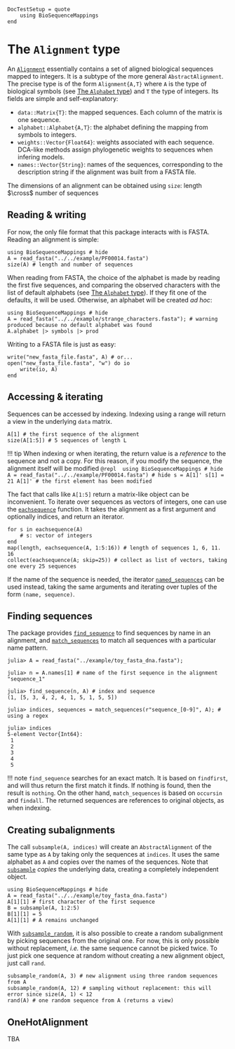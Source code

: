 ```@meta 
DocTestSetup = quote
	using BioSequenceMappings
end
```

# The `Alignment` type

An [`Alignment`](@ref) essentially contains a set of aligned biological sequences mapped to integers. 
It is a subtype of the more general `AbstractAlignment`. 
The precise type is of the form `Alignment{A,T}` where `A` is the type of biological symbols (see [The `Alphabet` type](@ref)) and `T` the type of integers. 
Its fields are simple and self-explanatory:
- `data::Matrix{T}`: the mapped sequences. Each column of the matrix is one sequence. 
- `alphabet::Alphabet{A,T}`: the alphabet defining the mapping from symbols to integers.
- `weights::Vector{Float64}`: weights associated with each sequence. DCA-like methods assign phylogenetic weights to sequences when infering models. 
- `names::Vector{String}`: names of the sequences, corresponding to the description string if the alignment was built from a FASTA file. 

The dimensions of an alignment can be obtained using `size`: length $\cross$ number of sequences

## Reading & writing

For now, the only file format that this package interacts with is FASTA. 
Reading an alignment is simple: 
```@repl align1
using BioSequenceMappings # hide
A = read_fasta("../../example/PF00014.fasta")
size(A) # length and number of sequences
```

When reading from FASTA, the choice of the alphabet is made by reading the first five sequences, and comparing the observed characters with the list of default alphabets (see [The `Alphabet` type](@ref)). 
If they fit one of the defaults, it will be used. 
Otherwise, an alphabet will be created *ad hoc*: 
```@repl strange_characters
using BioSequenceMappings # hide
A = read_fasta("../../example/strange_characters.fasta"); # warning produced because no default alphabet was found
A.alphabet |> symbols |> prod
```

Writing to a FASTA file is just as easy: 
```@repl strange_characters
write("new_fasta_file.fasta", A) # or...
open("new_fasta_file.fasta", "w") do io
	write(io, A)
end
```

## Accessing & iterating

Sequences can be accessed by indexing. 
Indexing using a range will return a view in the underlying `data` matrix. 
```@repl align1
A[1] # the first sequence of the alignment
size(A[1:5]) # 5 sequences of length L
```

!!! tip
	When indexing or when iterating, the return value is a *reference* to the sequence and not a copy. 
	For this reason, if you modify the sequence, the alignment itself will be modified
	```@repl 
	using BioSequenceMappings # hide
	A = read_fasta("../../example/PF00014.fasta") # hide
	s = A[1]'
	s[1] = 21
	A[1]' # the first element has been modified
	```

The fact that calls like `A[1:5]` return a matrix-like object can be inconvenient. 
To iterate over sequences as vectors of integers, one can use the [`eachsequence`](@ref) function. 
It takes the alignment as a first argument and optionally indices, and return an iterator. 
```@repl align1
for s in eachsequence(A)
	# s: vector of integers
end
map(length, eachsequence(A, 1:5:16)) # length of sequences 1, 6, 11. 16
collect(eachsequence(A; skip=25)) # collect as list of vectors, taking one every 25 sequences
```

If the name of the sequence is needed, the iterator [`named_sequences`](@ref) can be used instead, taking the same arguments and iterating over tuples of the form `(name, sequence)`. 

## Finding sequences

The package provides [`find_sequence`](@ref) to find sequences by name in an alignment, and [`match_sequences`](@ref) to match all sequences with a particular name pattern. 

```jldoctest align2
julia> A = read_fasta("../example/toy_fasta_dna.fasta");

julia> n = A.names[1] # name of the first sequence in the alignment
"sequence_1"

julia> find_sequence(n, A) # index and sequence
(1, [5, 3, 4, 2, 4, 1, 5, 1, 5, 5])

julia> indices, sequences = match_sequences(r"sequence_[0-9]", A); # using a regex 

julia> indices
5-element Vector{Int64}:
 1
 2
 3
 4
 5
```

!!! note
	`find_sequence` searches for an exact match. 
	It is based on `findfirst`, and will thus return the first match it finds. 
	If nothing is found, then the result is `nothing`. 
	On the other hand, `match_sequences` is based on `occursin` and `findall`. 
	The returned sequences are references to original objects, as when indexing. 


## Creating subalignments

The call `subsample(A, indices)` will create an `AbstractAlignment` of the same type as `A` by taking only the sequences at `indices`. 
It uses the same alphabet as `A` and copies over the names of the sequences. 
Note that [`subsample`](@ref) *copies* the underlying data, creating a completely independent object.
```@repl align3
using BioSequenceMappings # hide
A = read_fasta("../../example/toy_fasta_dna.fasta")
A[1][1] # first character of the first sequence
B = subsample(A, 1:2:5)
B[1][1] = 5
A[1][1] # A remains unchanged
```

With [`subsample_random`](@ref), it is also possible to create a random subalignment by picking sequences from the original one. 
For now, this is only possible without replacement, *i.e.* the same sequence cannot be picked twice. 
To just pick one sequence at random without creating a new alignment object, just call `rand`. 
```@repl align3
subsample_random(A, 3) # new alignment using three random sequences from A
subsample_random(A, 12) # sampling without replacement: this will error since size(A, 1) < 12
rand(A) # one random sequence from A (returns a view)
```

## OneHotAlignment

TBA
